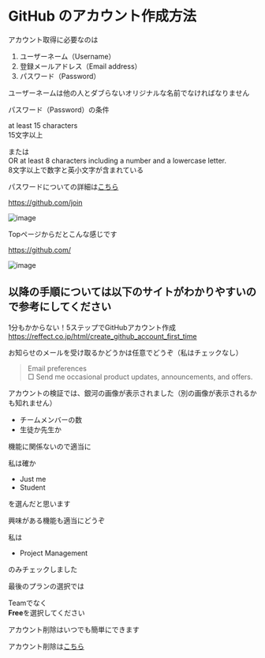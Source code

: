 # GitHub のアカウント作成方法

アカウント取得に必要なのは

1. ユーザーネーム（Username）
2. 登録メールアドレス（Email address）
3. パスワード（Password）

ユーザーネームは他の人とダブらないオリジナルな名前でなければなりません 

パスワード（Password）の条件

at least 15 characters  
15文字以上
 
または  
OR at least 8 characters including a number and a lowercase letter.   
8文字以上で数字と英小文字が含まれている

パスワードについての詳細は[こちら](https://docs.github.com/ja/authentication/keeping-your-account-and-data-secure/creating-a-strong-password)

https://github.com/join

![image](https://user-images.githubusercontent.com/112106066/194749610-19e48761-b8ac-4556-bc22-759b14c1fe65.png)

Topページからだとこんな感じです

https://github.com/

![image](https://user-images.githubusercontent.com/112106066/194749776-2890b25f-22bc-42bc-ab93-1ffd31a176b6.png)

## 以降の手順については以下のサイトがわかりやすいので参考にしてください

1分もかからない！5ステップでGitHubアカウント作成  
https://reffect.co.jp/html/create_github_account_first_time  

お知らせのメールを受け取るかどうかは任意でどうぞ（私はチェックなし）  

>Email preferences  
□ Send me occasional product updates, announcements, and offers.

アカウントの検証では、銀河の画像が表示されました（別の画像が表示されるかも知れません）  

- チームメンバーの数
- 生徒か先生か

機能に関係ないので適当に

私は確か

- Just me
- Student

を選んだと思います

興味がある機能も適当にどうぞ

私は

- Project Management

のみチェックしました

最後のプランの選択では

Teamでなく  
**Free**を選択してください

アカウント削除はいつでも簡単にできます

アカウント削除は[こちら](deleteaccount)

